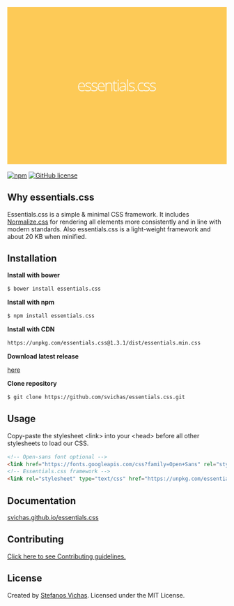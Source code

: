 ![essentials.css](essentialscss_background.jpg)

[![npm](https://img.shields.io/npm/v/essentials.css.svg)](https://www.npmjs.com/package/essentials.css)
[![GitHub license](https://img.shields.io/github/license/svichas/essentials.css.svg)](https://github.com/svichas/essentials.css/blob/master/LICENSE)


## Why essentials.css
Essentials.css is a simple & minimal CSS framework. It includes <a href="https://necolas.github.io/normalize.css/">Normalize.css</a> for rendering all elements more consistently and in line with modern standards. Also essentials.css is a light-weight framework and about 20 KB when minified.


## Installation



**Install with bower**

```sh
$ bower install essentials.css
```

**Install with npm**

```sh
$ npm install essentials.css
```


**Install with CDN**

```html
https://unpkg.com/essentials.css@1.3.1/dist/essentials.min.css
```

**Download latest release**

<a href="https://github.com/svichas/essentials.css/releases">here</a>

**Clone repository**

```sh
$ git clone https://github.com/svichas/essentials.css.git
```


## Usage

<p>Copy-paste the stylesheet &#x3C;link&#x3E; into your &#x3C;head&#x3E; before all other stylesheets to load our CSS.</p>

```html
<!-- Open-sans font optional -->
<link href="https://fonts.googleapis.com/css?family=Open+Sans" rel="stylesheet">
<!-- Essentials.css framework -->
<link rel="stylesheet" type="text/css" href="https://unpkg.com/essentials.css@1.3.0/dist/essentials.min.css">
```


## Documentation

<a href="https://svichas.github.io/essentials.css/">svichas.github.io/essentials.css</a>


## Contributing

<a href="contributing.md">Click here to see Contributing guidelines.</a>


## License

<p>Created by <a href="https://github.com/svichas">Stefanos Vichas</a>. Licensed under the MIT License.</p>

